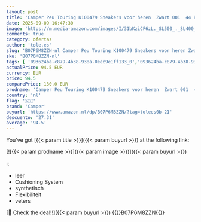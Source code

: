 ```yaml
---
layout: post
title: 'Camper Peu Touring K100479 Sneakers voor heren  Zwart 001  44 EU'
date: 2025-09-09 16:47:30
image: 'https://m.media-amazon.com/images/I/31bKziCF6zL._SL500_._SL400_.jpg'
comments: true
category: ofertas
author: 'tole.es'
slug: 'B07P6M8ZZN-nl Camper Peu Touring K100479 Sneakers voor heren Zwart 001...'
sku: 'B07P6M8ZZN-nl'
tags: [ '093624ba-c879-4b38-938a-0eec9e1ff133_0','093624ba-c879-4b38-938a-0eec9e1ff133_3601','Arborist Merchandising Root','Herenmode','Herenschoenen','Klassieke & modieuze herensneakers','Kleding, schoenen & sieraden','Kleding, schoenen en sieraden','New Arrivals','Self Service','Special Features Stores','camper','🇳🇱', ]
actualPrice: 94.5 EUR
currency: EUR
price: 94.5
comparePrice: 130.0 EUR
prodname: 'Camper Peu Touring K100479 Sneakers voor heren  Zwart 001  44 EU'
country: 'nl'
flag: '🇳🇱'
brand: 'Camper'
buyurl: 'https://www.amazon.nl/dp/B07P6M8ZZN/?tag=tolees0b-21'
descuento: '27.31'
average: '94.5'
---
```


You've got [{{< param title >}}]({{< param buyurl >}}) at the following link:

[![{{< param prodname >}}]({{< param image >}})]({{< param buyurl >}})

ℹ️:

- leer
- Cushioning System
- synthetisch
- Flexibiliteit
- veters

[🛒 Check the deal!!]({{< param buyurl >}})
{{<world>}}B07P6M8ZZN{{</world>}}
